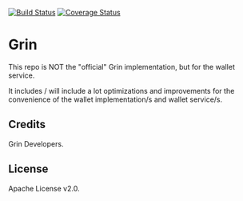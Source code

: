 [![Build Status](https://dev.azure.com/gottstech/grin/_apis/build/status/gottstech.grin?branchName=master)](https://dev.azure.com/gottstech/grin/_build/latest?definitionId=1&branchName=master)
[![Coverage Status](https://img.shields.io/codecov/c/github/gottstech/grin/master.svg)](https://codecov.io/gh/gottstech/grin)

# Grin

This repo is NOT the "official" Grin implementation, but for the wallet service.

It includes / will include a lot optimizations and improvements for the convenience of the wallet implementation/s and wallet service/s.

## Credits

Grin Developers.

## License

Apache License v2.0.
